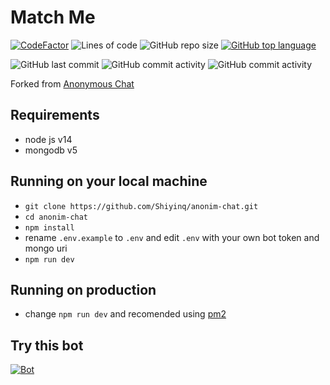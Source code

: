 # Match Me
[![CodeFactor](https://www.codefactor.io/repository/github/shiyinq/anonim-chat/badge/main)](https://www.codefactor.io/repository/github/shiyinq/anonim-chat/overview/main)
![Lines of code](https://img.shields.io/tokei/lines/github/Shiyinq/anonim-chat)
![GitHub repo size](https://img.shields.io/github/repo-size/Shiyinq/anonim-chat)
[![GitHub top language](https://img.shields.io/github/languages/top/Shiyinq/anonim-chat)](https://github.com/Shiyinq/anonim-chat)

![GitHub last commit](https://img.shields.io/github/last-commit/Shiyinq/anonim-chat)
![GitHub commit activity](https://img.shields.io/github/commit-activity/w/Shiyinq/anonim-chat)
![GitHub commit activity](https://img.shields.io/github/commit-activity/m/Shiyinq/anonim-chat)

Forked from [Anonymous Chat](https://github.com/Shiyinq/anonim-chat)

## Requirements
- node js v14
- mongodb v5

## Running on your local machine
- ```git clone https://github.com/Shiyinq/anonim-chat.git```
- ```cd anonim-chat```
- ```npm install```
- rename ```.env.example``` to ```.env``` and edit ```.env``` with your own bot token and mongo uri
- ```npm run dev```

## Running on production
- change ```npm run dev``` and recomended using [pm2](https://pm2.keymetrics.io/)

## Try this bot
[![Bot](https://img.shields.io/badge/Telegram-2CA5E0?style=for-the-badge&logo=telegram&logoColor=white)](https://t.me/IcssMatchMe)
